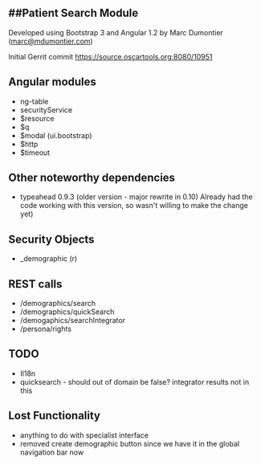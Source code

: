 ##Patient Search Module
--------------

Developed using Bootstrap 3 and Angular 1.2 by Marc Dumontier (marc@mdumontier.com)

Initial Gerrit commit https://source.oscartools.org:8080/10951


Angular modules
--

* ng-table
* securityService
* $resource
* $q
* $modal (ui.bootstrap)
* $http
* $timeout


Other noteworthy dependencies
--
* typeahead 0.9.3 (older version - major rewrite in 0.10) Already had the code working with this version, so wasn't willing to make the change yet)


Security Objects
--
* _demographic (r)


REST calls
--
* /demographics/search
* /demographics/quickSearch
* /demogaphics/searchIntegrator
* /persona/rights


TODO
--
* Il18n
* quicksearch - should out of domain  be false? integrator results not in this


Lost Functionality
--
* anything to do with specialist interface
* removed create demographic button since we have it in the global navigation bar now
